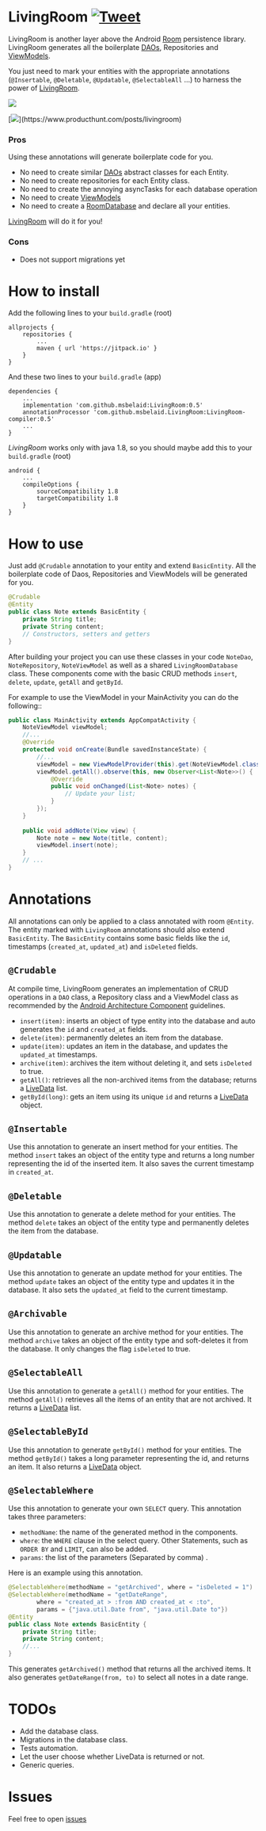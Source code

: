 # LivingRoom [![Tweet](https://img.shields.io/twitter/url/http/shields.io.svg?style=social)](https://twitter.com/intent/tweet?url=https%3A%2F%2Fgithub.com%2Fmsbelaid%2FLivingRoom&via=msbelaid&text=LivingRoom%20generates%20all%20the%20boilerplate%20code%20for%20Android%20Room%20Persistence%20Library&hashtags=Android%2C%20AndroidDev)
LivingRoom is another layer above the Android [Room](https://developer.android.com/topic/libraries/architecture/room)
persistence library. LivingRoom generates all the boilerplate [DAOs](https://developer.android.com/training/data-storage/room/accessing-data), Repositories and [ViewModels](https://developer.android.com/topic/libraries/architecture/viewmodel).

You just need to mark your entities with the appropriate annotations (`@Insertable`, `@Deletable`, `@Updatable`, `@SelectableAll` ...) to harness the power of [LivingRoom](https://github.com/msbelaid/LivingRoom).

[![](https://jitpack.io/v/msbelaid/LivingRoom.svg)](https://jitpack.io/#msbelaid/LivingRoom)

[![](https://img.shields.io/badge/Available%20On-ProductHunt-orange.svg')](https://www.producthunt.com/posts/livingroom)

### Pros
Using these annotations will generate boilerplate code for you.
* No need to create similar [DAOs](https://developer.android.com/training/data-storage/room/accessing-data) abstract classes for each Entity.
* No need to create repositories for each Entity class. 
* No need to create the annoying asyncTasks for each database operation
* No need to create [ViewModels](https://developer.android.com/topic/libraries/architecture/viewmodel)
* No need to create a [RoomDatabase](https://developer.android.com/reference/androidx/room/RoomDatabase.html) and declare all your entities.

[LivingRoom](https://github.com/msbelaid/LivingRoom) will do it for you!

### Cons
* Does not support migrations yet

# How to install
Add the following lines to your `build.gradle` (root)

```
allprojects {
    repositories {
        ...
        maven { url 'https://jitpack.io' }
    }
}
```
And these two lines to your `build.gradle` (app)
```
dependencies {
    ...
    implementation 'com.github.msbelaid:LivingRoom:0.5'
    annotationProcessor 'com.github.msbelaid.LivingRoom:LivingRoom-compiler:0.5'
    ...
}
```
*LivingRoom* works only with java 1.8, so you should maybe add this to your `build.gradle` (root)
```
android {
    ...
    compileOptions {
        sourceCompatibility 1.8
        targetCompatibility 1.8
    }
}
```
# How to use
Just add `@Crudable` annotation to your entity and extend `BasicEntity`.
All the boilerplate code of Daos, Repositories and ViewModels will be generated for you.

```java
@Crudable
@Entity
public class Note extends BasicEntity {
    private String title;
    private String content;
    // Constructors, setters and getters
}
```

After building your project you can use these classes in your code
`NoteDao`, `NoteRepository`, `NoteViewModel` as well as a shared `LivingRoomDatabase` class.
These components come with the basic CRUD methods `insert`, `delete`, `update`, `getAll` and `getById`.

For example to use the ViewModel in your MainActivity you can do the following::

```java
public class MainActivity extends AppCompatActivity {
    NoteViewModel viewModel;
    //...
    @Override
    protected void onCreate(Bundle savedInstanceState) {
        //...
        viewModel = new ViewModelProvider(this).get(NoteViewModel.class);
        viewModel.getAll().observe(this, new Observer<List<Note>>() {
            @Override
            public void onChanged(List<Note> notes) {
                // Update your list;
            }
        });
    }
    
    public void addNote(View view) {
        Note note = new Note(title, content);
        viewModel.insert(note);
    }
    // ...
}
```
# Annotations
All annotations can only be applied to a class annotated with room `@Entity`.
The entity marked with `LivingRoom` annotations should also extend `BasicEntity`.
The `BasicEntity` contains some basic fields like the `id`, timestamps (`created_at`, `updated_at`) and `isDeleted` fields.

## `@Crudable`
At compile time, LivingRoom generates an implementation of CRUD operations in a `DAO` class,
a Repository class and a ViewModel class as recommended by the [Android Architecture Component](https://developer.android.com/topic/libraries/architecture)
guidelines.
* `insert(item)`: inserts an object of type entity into the database and auto generates the `id` and `created_at` fields.
* `delete(item)`: permanently deletes an item from the database.
* `update(item)`: updates an item in the database, and updates the `updated_at` timestamps.
* `archive(item)`: archives the item without deleting it, and sets `isDeleted` to true.
* `getAll()`:  retrieves all the non-archived items from the database; returns a [LiveData](https://developer.android.com/topic/libraries/architecture/livedata) list.
* `getById(long)`: gets an item using its unique `id` and returns a [LiveData](https://developer.android.com/topic/libraries/architecture/livedata) object.

## `@Insertable`
Use this annotation to generate an insert method for your entities.
The method `insert` takes an object of the entity type and returns a long number representing the id of the inserted item.
It also saves the current timestamp in `created_at`.

## `@Deletable` 
Use this annotation to generate a delete method for your entities.
The method `delete` takes an object of the entity type and permanently deletes the item from the database.

## `@Updatable`
Use this annotation to generate an update method for your entities.
The method `update` takes an object of the entity type and updates it in the database.
It also sets the `updated_at` field to the current timestamp.

## `@Archivable` 
Use this annotation to generate an archive method for your entities.
The method `archive` takes an object of the entity type and soft-deletes it from the database.
It only changes the flag `isDeleted` to true.

## `@SelectableAll` 
Use this annotation to generate a `getAll()` method for your entities.
The method `getAll()` retrieves all the items of an entity that are not archived.
It returns a [LiveData](https://developer.android.com/topic/libraries/architecture/livedata) list.

## `@SelectableById`
Use this annotation to generate `getById()` method for your entities.
The method `getById()` takes a long parameter representing the id, and returns an item.
It also returns a [LiveData](https://developer.android.com/topic/libraries/architecture/livedata) object.

## `@SelectableWhere` 
Use this annotation to generate your own `SELECT` query.
This annotation takes three parameters:
* `methodName`: the name of the generated method in the components.
* `where`: the `WHERE` clause in the select query.  Other Statements, such as `ORDER BY` and `LIMIT`, can also be added.
* `params`: the list of the parameters (Separated by comma) .

Here is an example using this annotation.
```java
@SelectableWhere(methodName = "getArchived", where = "isDeleted = 1")
@SelectableWhere(methodName = "getDateRange",
        where = "created_at > :from AND created_at < :to", 
        params = {"java.util.Date from", "java.util.Date to"})
@Entity
public class Note extends BasicEntity {
    private String title;
    private String content;
    //...
}
```
This generates `getArchived()` method that returns all the archived items.
It also generates `getDateRange(from, to)` to select all notes in a date range.
 
# TODOs
* Add the database class.
* Migrations in the database class.
* Tests automation.
* Let the user choose whether LiveData is returned or not.
* Generic queries.

# Issues
Feel free to open [issues](https://github.com/msbelaid/LivingRoom/issues/new) 
